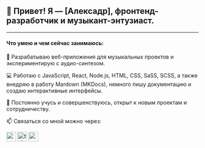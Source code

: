 ## 👋 Привет! Я — [Алексадр], фронтенд-разработчик и музыкант-энтузиаст.
---
#### **Что умею и чем сейчас занимаюсь**:

🎵 Разрабатываю веб-приложения для музыкальных проектов и экспериментирую с аудио-синтезом.

💻 Работаю с JavaScript, React, Node.js, HTML, CSS, SaSS, SCSS, а также внедряю в работу Mardown (MKDocs), немного пишу документацию и создаю интерактивные интерфейсы.

🚀 Постоянно учусь и совершенствуюсь, открыт к новым проектам и сотрудничеству.

📫 Связаться со мной можно через:

<a href="mailto:mellojprod@gmail.com" target="_blank"><img src="https://cdn-icons-png.flaticon.com/512/281/281764.png" width="25" alt="email"></a>
<a href="https://t.me/MELLOJ3" target="_blank"><img src="https://cdn-icons-png.flaticon.com/512/2111/2111646.png" width="25" alt="telegram"></a>
<a href="https://www.youtube.com/@ResonanceRevealed" target="_blank"><img src="https://cdn-icons-png.flaticon.com/512/1384/1384060.png" width="25" alt="youtube"></a>



